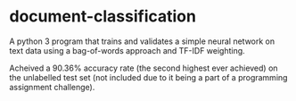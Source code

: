 # document-classification
A python 3 program that trains and validates a simple neural network on text data using a bag-of-words approach and TF-IDF weighting.

Acheived a 90.36% accuracy rate (the second highest ever achieved) on the unlabelled test set (not included due to it being a part of a programming assignment challenge).
